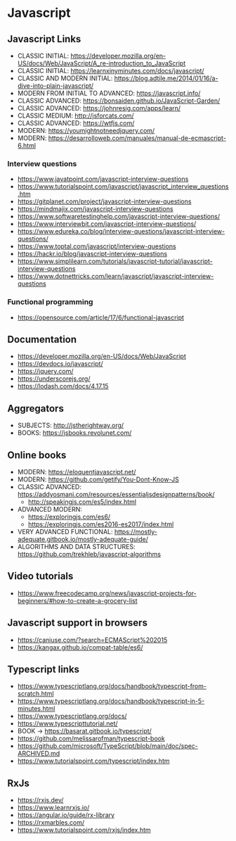 # Javascript
## Javascript Links 
 - CLASSIC INITIAL: https://developer.mozilla.org/en-US/docs/Web/JavaScript/A_re-introduction_to_JavaScript
 - CLASSIC INITIAL: https://learnxinyminutes.com/docs/javascript/
 - CLASSIC AND MODERN INITIAL: https://blog.adtile.me/2014/01/16/a-dive-into-plain-javascript/
 - MODERN FROM INITIAL TO ADVANCED: https://javascript.info/
 - CLASSIC ADVANCED: https://bonsaiden.github.io/JavaScript-Garden/
 - CLASSIC ADVANCED: https://johnresig.com/apps/learn/
 - CLASSIC MEDIUM: http://jsforcats.com/
 - CLASSIC ADVANCED: https://wtfjs.com/
 - MODERN: https://youmightnotneedjquery.com/
 - MODERN: https://desarrolloweb.com/manuales/manual-de-ecmascript-6.html
### Interview questions
 - https://www.javatpoint.com/javascript-interview-questions
 - https://www.tutorialspoint.com/javascript/javascript_interview_questions.htm
 - https://gitplanet.com/project/javascript-interview-questions
 - https://mindmajix.com/javascript-interview-questions
 - https://www.softwaretestinghelp.com/javascript-interview-questions/
 - https://www.interviewbit.com/javascript-interview-questions/
 - https://www.edureka.co/blog/interview-questions/javascript-interview-questions/
 - https://www.toptal.com/javascript/interview-questions
 - https://hackr.io/blog/javascript-interview-questions
 - https://www.simplilearn.com/tutorials/javascript-tutorial/javascript-interview-questions
 - https://www.dotnettricks.com/learn/javascript/javascript-interview-questions
### Functional programming
 - https://opensource.com/article/17/6/functional-javascript
## Documentation
  - https://developer.mozilla.org/en-US/docs/Web/JavaScript
  - https://devdocs.io/javascript/
  - https://jquery.com/
  - https://underscorejs.org/
  - https://lodash.com/docs/4.17.15
## Aggregators
  - SUBJECTS: http://jstherightway.org/
  - BOOKS: https://jsbooks.revolunet.com/
## Online books
  - MODERN: https://eloquentjavascript.net/
  - MODERN: https://github.com/getify/You-Dont-Know-JS
  - CLASSIC ADVANCED: https://addyosmani.com/resources/essentialjsdesignpatterns/book/
    - http://speakingjs.com/es5/index.html
  - ADVANCED MODERN: 
    - https://exploringjs.com/es6/
    - https://exploringjs.com/es2016-es2017/index.html
  - VERY ADVANCED FUNCTIONAL: https://mostly-adequate.gitbook.io/mostly-adequate-guide/
  - ALGORITHMS AND DATA STRUCTURES: https://github.com/trekhleb/javascript-algorithms
## Video tutorials
  - https://www.freecodecamp.org/news/javascript-projects-for-beginners/#how-to-create-a-grocery-list
## Javascript support in browsers
  - https://caniuse.com/?search=ECMAScript%202015
  - https://kangax.github.io/compat-table/es6/
## Typescript links
  - https://www.typescriptlang.org/docs/handbook/typescript-from-scratch.html
  - https://www.typescriptlang.org/docs/handbook/typescript-in-5-minutes.html
  - https://www.typescriptlang.org/docs/
  - https://www.typescripttutorial.net/
  - BOOK -> https://basarat.gitbook.io/typescript/
  - https://github.com/melissarofman/typescript-book
  - https://github.com/microsoft/TypeScript/blob/main/doc/spec-ARCHIVED.md
  - https://www.tutorialspoint.com/typescript/index.htm
## RxJs
  - https://rxjs.dev/
  - https://www.learnrxjs.io/
  - https://angular.io/guide/rx-library
  - https://rxmarbles.com/
  - https://www.tutorialspoint.com/rxjs/index.htm

